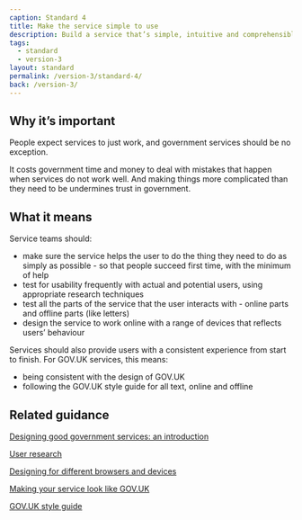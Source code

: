 ```yaml
---
caption: Standard 4
title: Make the service simple to use
description: Build a service that’s simple, intuitive and comprehensible. And test it with users to make sure it works for them.
tags:
  - standard
  - version-3
layout: standard
permalink: /version-3/standard-4/
back: /version-3/
---
```


## Why it’s important

People expect services to just work, and government services should be no exception.

It costs government time and money to deal with mistakes that happen when services do not work well. And making things more complicated than they need to be undermines trust in government.

## What it means

Service teams should:

- make sure the service helps the user to do the thing they need to do as simply as possible - so that people succeed first time, with the minimum of help
- test for usability frequently with actual and potential users, using appropriate research techniques
- test all the parts of the service that the user interacts with - online parts and offline parts (like letters)
- design the service to work online with a range of devices that reflects users’ behaviour

Services should also provide users with a consistent experience from start to finish. For GOV.UK services, this means:

- being consistent with the design of GOV.UK
- following the GOV.UK style guide for all text, online and offline

## Related guidance

[Designing good government services: an introduction](https://www.gov.uk/service-manual/design/introduction-designing-government-services)

[User research](https://www.gov.uk/service-manual/user-research)

[Designing for different browsers and devices](https://www.gov.uk/service-manual/technology/designing-for-different-browsers-and-devices)

[Making your service look like GOV.UK](https://www.gov.uk/service-manual/design/making-your-service-look-like-govuk)

[GOV.UK style guide](https://www.gov.uk/guidance/style-guide)

<!-- ## Service standard points

[1\. Understand users and their needs](https://www.gov.uk/service-manual/service-standard/point-1-understand-user-needs)

[2\. Solve a whole problem for users](https://www.gov.uk/service-manual/service-standard/point-2-solve-a-whole-problem)

[3\. Provide a joined up experience across all channels](https://www.gov.uk/service-manual/service-standard/point-3-join-up-across-channels)

[4\. Make the service simple to use](https://www.gov.uk/service-manual/service-standard/point-4-make-the-service-simple-to-use)

[5\. Make sure everyone can use the service](https://www.gov.uk/service-manual/service-standard/point-5-make-sure-everyone-can-use-the-service)

[6\. Have a multidisciplinary team](https://www.gov.uk/service-manual/service-standard/point-6-have-a-multidisciplinary-team)

[7\. Use agile ways of working](https://www.gov.uk/service-manual/service-standard/point-7-use-agile-ways-of-working)

[8\. Iterate and improve frequently](https://www.gov.uk/service-manual/service-standard/point-8-iterate-and-improve-frequently)

[9\. Create a secure service which protects users’ privacy](https://www.gov.uk/service-manual/service-standard/point-9-create-a-secure-service)

[10\. Define what success looks like and publish performance data](https://www.gov.uk/service-manual/service-standard/point-10-define-success-publish-performance-data)

[11\. Choose the right tools and technology](https://www.gov.uk/service-manual/service-standard/point-11-choose-the-right-tools-and-technology)

[12\. Make new source code open](https://www.gov.uk/service-manual/service-standard/point-12-make-new-source-code-open)

[13\. Use and contribute to open standards, common components and patterns](https://www.gov.uk/service-manual/service-standard/point-13-use-common-standards-components-patterns)

[14\. Operate a reliable service](https://www.gov.uk/service-manual/service-standard/point-14-operate-a-reliable-service) -->
